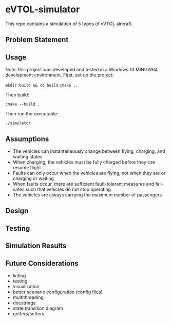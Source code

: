 # eVTOL-simulator
This repo contains a simulation of 5 types of eVTOL aircraft. 

## Problem Statement

## Usage
Note: this project was developed and tested in a Windows 10 MINGW64 development environment. First, set up the project:

`mkdir build && cd build`
`cmake ..`

Then build:

`cmake --build .`

Then run the executable:

`./simulator`

## Assumptions
- The vehicles can instantaneously change between flying, charging, and waiting states
- When charging, the vehicles must be fully charged before they can resume flight
- Faults can only occur when the vehicles are flying, not when they are or charging or waiting
- When faults occur, there are sufficient fault-tolerant measures and fail-safes such that vehicles do not stop operating
- The vehicles are always carrying the maximum number of passengers

## Design

## Testing

## Simulation Results

## Future Considerations
- linting
- testing
- visualization
- better scenario configuration (config files)
- multithreading
- docstrings
- state transition diagram
- getters/setters
